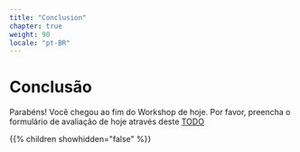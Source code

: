 ```yaml
---
title: "Conclusion"
chapter: true
weight: 90
locale: "pt-BR"
---
```


# Conclusão

Parabéns! Você chegou ao fim do Workshop de hoje.
Por favor, preencha o formulário de avaliação de hoje através deste [TODO](TODO)

{{% children showhidden="false" %}}